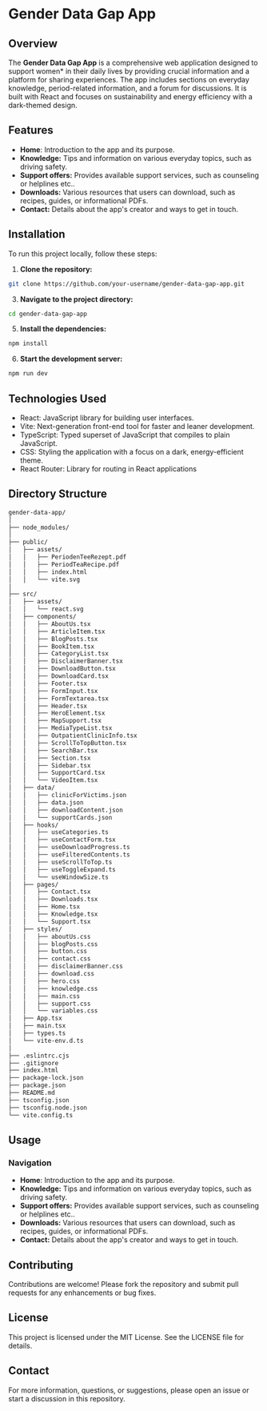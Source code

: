 # Gender Data Gap App

## Overview
The **Gender Data Gap App** is a comprehensive web application designed to support women* in their daily lives by providing crucial information and a platform for sharing experiences. The app includes sections on everyday knowledge, period-related information, and a forum for discussions. It is built with React and focuses on sustainability and energy efficiency with a dark-themed design.

## Features
- **Home**: Introduction to the app and its purpose.
- **Knowledge:** Tips and information on various everyday topics, such as driving safety.
- **Support offers:** Provides  available support services, such as counseling or helplines etc..
- **Downloads:** Various resources that users can download, such as recipes, guides, or informational PDFs.
- **Contact:** Details about the app's creator and ways to get in touch.

 ## Installation
To run this project locally, follow these steps:

1. **Clone the repository:**
```bash
git clone https://github.com/your-username/gender-data-gap-app.git
```

3. **Navigate to the project directory:**
```bash
cd gender-data-gap-app
```
5. **Install the dependencies:**
```bash
npm install
```

6. **Start the development server:**
```bash
npm run dev
```
## Technologies Used
- React: JavaScript library for building user interfaces.
- Vite: Next-generation front-end tool for faster and leaner development.
- TypeScript: Typed superset of JavaScript that compiles to plain JavaScript.
- CSS: Styling the application with a focus on a dark, energy-efficient theme.
- React Router: Library for routing in React applications

## Directory Structure
```bash
gender-data-app/
│
├── node_modules/
│
├── public/
│   ├── assets/
│   │   ├── PeriodenTeeRezept.pdf
│   │   ├── PeriodTeaRecipe.pdf
│   │   ├── index.html
│   │   └── vite.svg
│
├── src/
│   ├── assets/
│   │   └── react.svg
│   ├── components/
│   │   ├── AboutUs.tsx
│   │   ├── ArticleItem.tsx
│   │   ├── BlogPosts.tsx
│   │   ├── BookItem.tsx
│   │   ├── CategoryList.tsx
│   │   ├── DisclaimerBanner.tsx
│   │   ├── DownloadButton.tsx
│   │   ├── DownloadCard.tsx
│   │   ├── Footer.tsx
│   │   ├── FormInput.tsx
│   │   ├── FormTextarea.tsx
│   │   ├── Header.tsx
│   │   ├── HeroElement.tsx
│   │   ├── MapSupport.tsx
│   │   ├── MediaTypeList.tsx
│   │   ├── OutpatientClinicInfo.tsx
│   │   ├── ScrollToTopButton.tsx
│   │   ├── SearchBar.tsx
│   │   ├── Section.tsx
│   │   ├── Sidebar.tsx
│   │   ├── SupportCard.tsx
│   │   └── VideoItem.tsx
│   ├── data/
│   │   ├── clinicForVictims.json
│   │   ├── data.json
│   │   ├── downloadContent.json
│   │   └── supportCards.json
│   ├── hooks/
│   │   ├── useCategories.ts
│   │   ├── useContactForm.tsx
│   │   ├── useDownloadProgress.ts
│   │   ├── useFilteredContents.ts
│   │   ├── useScrollToTop.ts
│   │   ├── useToggleExpand.ts
│   │   └── useWindowSize.ts
│   ├── pages/
│   │   ├── Contact.tsx
│   │   ├── Downloads.tsx
│   │   ├── Home.tsx
│   │   ├── Knowledge.tsx
│   │   └── Support.tsx
│   ├── styles/
│   │   ├── aboutUs.css
│   │   ├── blogPosts.css
│   │   ├── button.css
│   │   ├── contact.css
│   │   ├── disclaimerBanner.css
│   │   ├── download.css
│   │   ├── hero.css
│   │   ├── knowledge.css
│   │   ├── main.css
│   │   ├── support.css
│   │   └── variables.css
│   ├── App.tsx
│   ├── main.tsx
│   ├── types.ts
│   └── vite-env.d.ts
│
├── .eslintrc.cjs
├── .gitignore
├── index.html
├── package-lock.json
├── package.json
├── README.md
├── tsconfig.json
├── tsconfig.node.json
└── vite.config.ts

```
## Usage

### Navigation
- **Home**: Introduction to the app and its purpose.
- **Knowledge:** Tips and information on various everyday topics, such as driving safety.
- **Support offers:** Provides  available support services, such as counseling or helplines etc..
- **Downloads:** Various resources that users can download, such as recipes, guides, or informational PDFs.
- **Contact:** Details about the app's creator and ways to get in touch.

## Contributing
Contributions are welcome! Please fork the repository and submit pull requests for any enhancements or bug fixes.

## License
This project is licensed under the MIT License. See the LICENSE file for details.

## Contact
For more information, questions, or suggestions, please open an issue or start a discussion in this repository.
